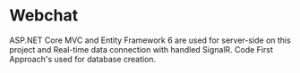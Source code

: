 # Webchat
ASP.NET Core MVC and Entity Framework 6 are used for server-side on this project and Real-time data connection with handled SignalR. Code First Approach's used for database creation.
